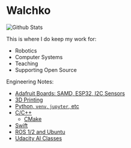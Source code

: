# Walchko

![Github Stats](https://github-readme-stats.vercel.app/api?username=walchko&show_icons=true&theme=dracula)

<!--
**mickeyl/mickeyl** is a ✨ _special_ ✨ repository because its `README.md` (this file) appears on your GitHub profile.

Here are some ideas to get you started:

- 🔭 I’m currently working on ...
- 🌱 I’m currently learning ...
- 👯 I’m looking to collaborate on ...
- 🤔 I’m looking for help with ...
- 💬 Ask me about ...
- 📫 How to reach me: ...
- 😄 Pronouns: ...
- ⚡ Fun fact: ...
-->

This is where I do keep my work for:

- Robotics
- Computer Systems
- Teaching
- Supporting Open Source

Engineering Notes:

- [Adafruit Boards: SAMD, ESP32, I2C Sensors](https://github.com/walchko/github-blog/tree/master/source/blog/adafruit)
- [3D Printing](https://github.com/walchko/github-blog/tree/master/source/blog/3d-printing)
- [Python, `venv`, `jupyter`, etc](https://github.com/walchko/bearsnacks)
- [C/C++](https://github.com/Bear-Snacks/bear-snacks.github.io)
  - [CMake]([https://github.com/walchko/github-blog/tree/master/source/blog/cmake](https://github.com/Bear-Snacks/bear-snacks.github.io/blob/main/cmake/cmake.md))
- [Swift](https://github.com/Bear-Snacks/bear-snacks.github.io)
- [ROS 1/2 and Ubuntu](https://github.com/RecklessTedsFunland/izac/tree/master/docs)
- [Udacity AI Classes](https://github.com/MarsUniversity/udacity-ai)
